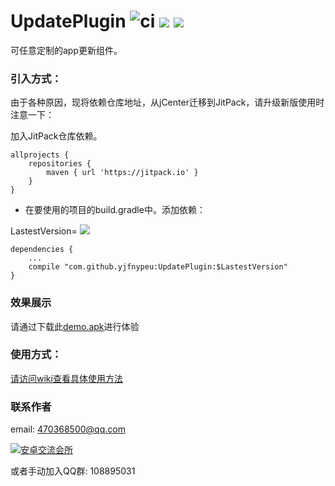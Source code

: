 # UpdatePlugin  ![ci](https://travis-ci.org/yjfnypeu/UpdatePlugin.svg?branch=master)  [![](https://jitpack.io/v/yjfnypeu/UpdatePlugin.svg)](https://jitpack.io/#yjfnypeu/UpdatePlugin)   <a href="http://www.methodscount.com/?lib=org.lzh.nonview.updateplugin%3AUpdatePlugin%3A0.7.1"><img src="https://img.shields.io/badge/Methods and size-402 | 48 KB-e91e63.svg"/></a>


可任意定制的app更新组件。

### 引入方式：

由于各种原因，现将依赖仓库地址，从jCenter迁移到JitPack，请升级新版使用时注意一下：

加入JitPack仓库依赖。
```
allprojects {
    repositories {
        maven { url 'https://jitpack.io' }
    }
}
```
- 在要使用的项目的build.gradle中。添加依赖：

LastestVersion= [![](https://jitpack.io/v/yjfnypeu/UpdatePlugin.svg)](https://jitpack.io/#yjfnypeu/UpdatePlugin)

```
dependencies {
    ...
    compile "com.github.yjfnypeu:UpdatePlugin:$LastestVersion"
}
```

### 效果展示

请通过下载此[demo.apk](https://raw.githubusercontent.com/yjfnypeu/UpdatePlugin/master/screenshots/app-debug.apk)进行体验

### 使用方式：
[请访问wiki查看具体使用方法](https://github.com/yjfnypeu/UpdatePlugin/wiki)

### 联系作者
email: 470368500@qq.com

<a target="_blank" href="http://shang.qq.com/wpa/qunwpa?idkey=99e758d20823a18049a06131b6d1b2722878720a437b4690e238bce43aceb5e1"><img border="0" src="http://pub.idqqimg.com/wpa/images/group.png" alt="安卓交流会所" title="安卓交流会所"></a>

或者手动加入QQ群: 108895031
